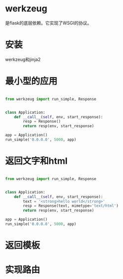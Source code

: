 # werkzeug
是flask的底层依赖。它实现了WSGI的协议。

# 安装
werkzeug和jinja2

# 最小型的应用
```python

from werkzeug import run_simple, Response


class Application:
    def __call__(self, env, start_response):
        resp = Response()
        return resp(env, start_response)

app = Application()
run_simple('0.0.0.0', 5000, app)
```

# 返回文字和html
```python

from werkzeug import run_simple, Response


class Application:
    def __call__(self, env, start_response):
        text = '<strong>hello world</strong>'
        resp = Response(text, mimetype='text/html')
        return resp(env, start_response)

app = Application()
run_simple('0.0.0.0', 5000, app)
```

# 返回模板

# 实现路由